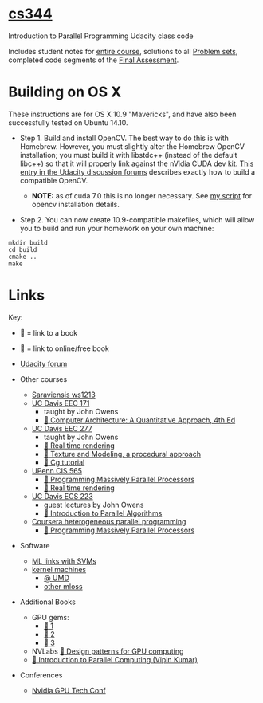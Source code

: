 [cs344](https://www.udacity.com/course/intro-to-parallel-programming--cs344)
=====

Introduction to Parallel Programming Udacity class code

Includes student notes for [entire course](https://github.com/ilyakava/cs344/tree/master/Student%20Contributions/Notes), solutions to all [Problem sets](https://github.com/ilyakava/cs344/tree/master/Problem%20Sets), completed code segments of the [Final Assessment](https://github.com/ilyakava/cs344/tree/master/Final).

# Building on OS X

These instructions are for OS X 10.9 "Mavericks", and have also been successfully tested on Ubuntu 14.10.

* Step 1. Build and install OpenCV. The best way to do this is with
Homebrew. However, you must slightly alter the Homebrew OpenCV
installation; you must build it with libstdc++ (instead of the default
libc++) so that it will properly link against the nVidia CUDA dev kit.
[This entry in the Udacity discussion forums](http://forums.udacity.com/questions/100132476/cuda-55-opencv-247-os-x-maverick-it-doesnt-work) describes exactly how to build a compatible OpenCV.
  * **NOTE:** as of cuda 7.0 this is no longer necessary. See [my script](https://gist.github.com/ilyakava/6f22d458b9771e7ccc97) for opencv installation details.

* Step 2. You can now create 10.9-compatible makefiles, which will allow you to
build and run your homework on your own machine:
```
mkdir build
cd build
cmake ..
make
```

# Links

Key:
- :closed_book: = link to a book
- :book: = link to online/free book

- [Udacity forum](https://discussions.udacity.com/c/standalone-courses/intro-to-parallel-programming)
- Other courses
    - [Saraviensis ws1213](https://graphics.cg.uni-saarland.de/fileadmin/cguds/courses/ws1213/pp_cuda/)
    - [UC Davis EEC 171](http://www.nvidia.com/object/cudau_ucdavis)
        - taught by John Owens
        - [:closed_book: Computer Architecture: A Quantitative Approach, 4th Ed](http://www.amazon.com/Computer-Architecture-Quantitative-Approach-Edition/dp/0123704901)
    - [UC Davis EEC 277](https://smartsite.ucdavis.edu/portal/site/41cdf6c8-0223-40c9-a69a-1543d7ea2575/page/56af4247-af49-4a77-8c79-df649d564d7c)
        - taught by John Owens
        - [:closed_book: Real time rendering](http://www.amazon.com/Real-Time-Rendering-Third-Tomas-Akenine-Moller/dp/1568814240/ref=sr_1_1?s=books&ie=UTF8&qid=1438705376&sr=1-1&keywords=real+time+rendering)
        - [:closed_book: Texture and Modeling, a procedural approach](http://www.amazon.com/Texturing-Modeling-Third-Procedural-Approach/dp/1558608486/ref=sr_1_1?s=books&ie=UTF8&qid=1438705410&sr=1-1&keywords=texturing+and+modeling+a+procedural+approach)
        - [:closed_book: Cg tutorial](http://www.amazon.com/The-Tutorial-Definitive-Programmable-Real-Time/dp/0321194969)
    - [UPenn CIS 565](http://cis565-fall-2014.github.io)
        - [:closed_book: Programming Massively Parallel Processors](http://www.amazon.com/Programming-Massively-Parallel-Processors-Hands/dp/0123814723)
        - [:closed_book: Real time rendering](http://www.amazon.com/Real-Time-Rendering-Third-Tomas-Akenine-Moller/dp/1568814240/ref=sr_1_1?s=books&ie=UTF8&qid=1438705376&sr=1-1&keywords=real+time+rendering)
    - [UC Davis ECS 223](http://web.cs.ucdavis.edu/~amenta/s13/parallel.html)
        - guest lectures by John Owens
        - [:closed_book: Introduction to Parallel Algorithms](http://www.amazon.com/Introduction-Parallel-Algorithms-Joseph-JaJa/dp/0201548569)
    - [Coursera heterogeneous parallel programming](https://www.coursera.org/course/hetero)
        - [:closed_book: Programming Massively Parallel Processors](http://www.amazon.com/Programming-Massively-Parallel-Processors-Hands/dp/0123814723)
- Software
    - [ML links with SVMs](http://fastml.com/running-things-on-a-gpu/)
    - [kernel machines](http://mloss.org/software/view/236/)
        - [@ UMD](http://www.umiacs.umd.edu/~ramani/)
        - [other mloss](http://mloss.org/software/search/?searchterm=GPU&post=)
- Additional Books
    - GPU gems:
        - [:book: 1](http://http.developer.nvidia.com/GPUGems/gpugems_part01.html)
        - [:book: 2](http://http.developer.nvidia.com/GPUGems2/gpugems2_frontmatter.html)
        - [:book: 3](http://http.developer.nvidia.com/GPUGems3/gpugems3_pref01.html)
    - NVLabs [:book: Design patterns for GPU computing](http://nvlabs.github.io/moderngpu/)
    - [:book: Introduction to Parallel Computing (Vipin Kumar)](http://parallelcomp.uw.hu/index.html)
- Conferences
    - [Nvidia GPU Tech Conf](http://www.gputechconf.com/attend/sessions)

